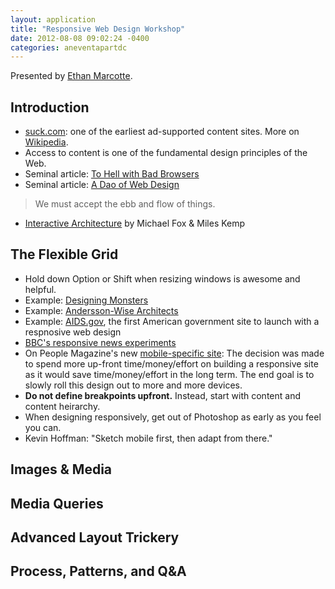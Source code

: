 ```yaml
---
layout: application
title: "Responsive Web Design Workshop"
date: 2012-08-08 09:02:24 -0400
categories: aneventapartdc
---
```


Presented by [Ethan Marcotte](http://ethanmarcotte.com/).

## Introduction ##

- [suck.com](http://www.suck.com/): one of the earliest ad-supported content sites. More on [Wikipedia](http://en.wikipedia.org/wiki/Suck.com).
- Access to content is one of the fundamental design principles of the Web.
- Seminal article: [To Hell with Bad Browsers](http://www.alistapart.com/articles/tohell/)
- Seminal article: [A Dao of Web Design](http://www.alistapart.com/articles/dao/)

> We must accept the ebb and flow of things.

- [Interactive Architecture](http://www.interactive-architecture.com/) by Michael Fox & Miles Kemp

## The Flexible Grid ##

- Hold down Option or Shift when resizing windows is awesome and helpful.
- Example: [Designing Monsters](http://designingmonsters.com/)
- Example: [Andersson-Wise Architects](http://www.anderssonwise.com/)
- Example: [AIDS.gov](http://aids.gov/), the first American government site to launch with a respnosive web design
- [BBC's responsive news experiments](http://responsivenews.co.uk/news)
- On People Magazine's new [mobile-specific site](http://m.people.com/): The decision was made to spend more up-front time/money/effort on building a responsive site as it would save time/money/effort in the long term. The end goal is to slowly roll this design out to more and more devices.
- **Do not define breakpoints upfront.** Instead, start with content and content heirarchy.
- When designing responsively, get out of Photoshop as early as you feel you can.
- Kevin Hoffman: "Sketch mobile first, then adapt from there."

## Images & Media ##


## Media Queries ##


## Advanced Layout Trickery ##


## Process, Patterns, and Q&A ##


